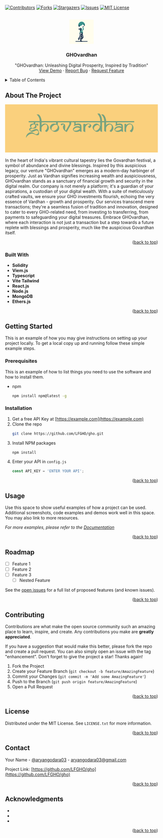 <!-- Improved compatibility of back to top link: See: https://github.com/othneildrew/Best-README-Template/pull/73 -->
<a name="readme-top"></a>
<!--
*** Thanks for checking out the Best-README-Template. If you have a suggestion
*** that would make this better, please fork the repo and create a pull request
*** or simply open an issue with the tag "enhancement".
*** Don't forget to give the project a star!
*** Thanks again! Now go create something AMAZING! :D
-->



<!-- PROJECT SHIELDS -->
<!--
*** I'm using markdown "reference style" links for readability.
*** Reference links are enclosed in brackets [ ] instead of parentheses ( ).
*** See the bottom of this document for the declaration of the reference variables
*** for contributors-url, forks-url, etc. This is an optional, concise syntax you may use.
*** https://www.markdownguide.org/basic-syntax/#reference-style-links
-->
[![Contributors][contributors-shield]][contributors-url]
[![Forks][forks-shield]][forks-url]
[![Stargazers][stars-shield]][stars-url]
[![Issues][issues-shield]][issues-url]
[![MIT License][license-shield]][license-url]



<!-- PROJECT LOGO -->
<br />
<div align="center">
  <a href="https://github.com/LFGHO/gho">
    <img src="./Utils/Project_LOGO.png" alt="Logo" width="80" height="80">
  </a>

<h3 align="center">GHOvardhan</h3>

  <p align="center">
    "GHOvardhan: Unleashing Digital Prosperity, Inspired by Tradition"
    <br />
    <a href="DEMO_LINK">View Demo</a>
    ·
    <a href="https://github.com/LFGHO/gho/issues">Report Bug</a>
    ·
    <a href="https://github.com/LFGHO/gho/issues">Request Feature</a>
  </p>
</div>



<!-- TABLE OF CONTENTS -->
<details>
  <summary>Table of Contents</summary>
  <ol>
    <li>
      <a href="#about-the-project">About The Project</a>
      <ul>
        <li><a href="#built-with">Built With</a></li>
      </ul>
    </li>
    <li>
      <a href="#getting-started">Getting Started</a>
      <ul>
        <li><a href="#prerequisites">Prerequisites</a></li>
        <li><a href="#installation">Installation</a></li>
      </ul>
    </li>
    <li><a href="#usage">Usage</a></li>
    <li><a href="#roadmap">Roadmap</a></li>
    <li><a href="#contributing">Contributing</a></li>
    <li><a href="#license">License</a></li>
    <li><a href="#contact">Contact</a></li>
    <li><a href="#acknowledgments">Acknowledgments</a></li>
  </ol>
</details>



<!-- ABOUT THE PROJECT -->
## About The Project

![Product Name Screen Shot](./Utils/Samarkan.png)

In the heart of India's vibrant cultural tapestry lies the Govardhan festival, a symbol of abundance and divine blessings. Inspired by this auspicious legacy, our venture "GHOvardhan" emerges as a modern-day harbinger of prosperity. Just as Vardhan signifies increasing wealth and auspiciousness, GHOvardhan stands as a sanctuary of financial growth and security in the digital realm. Our company is not merely a platform; it's a guardian of your aspirations, a custodian of your digital wealth. With a suite of meticulously crafted vaults, we ensure your GHO investments flourish, echoing the very essence of Vardhan - growth and prosperity. Our services transcend mere transactions; they're a seamless fusion of tradition and innovation, designed to cater to every GHO-related need, from investing to transferring, from payments to safeguarding your digital treasures. Embrace GHOvardhan, where each interaction is not just a transaction but a step towards a future replete with blessings and prosperity, much like the auspicious Govardhan itself.

<p align="right">(<a href="#readme-top">back to top</a>)</p>



### Built With

* **Solidity**
* **Viem.js**
* **Typescript**
* **Vite Tailwind**
* **React.js**
* **Node.js**
* **MongoDB**
* **Ethers.js**

<p align="right">(<a href="#readme-top">back to top</a>)</p>



<!-- GETTING STARTED -->
## Getting Started

This is an example of how you may give instructions on setting up your project locally.
To get a local copy up and running follow these simple example steps.

### Prerequisites

This is an example of how to list things you need to use the software and how to install them.
* npm
  ```sh
  npm install npm@latest -g
  ```

### Installation

1. Get a free API Key at [https://example.com](https://example.com)
2. Clone the repo
   ```sh
   git clone https://github.com/LFGHO/gho.git
   ```
3. Install NPM packages
   ```sh
   npm install
   ```
4. Enter your API in `config.js`
   ```js
   const API_KEY = 'ENTER YOUR API';
   ```

<p align="right">(<a href="#readme-top">back to top</a>)</p>



<!-- USAGE EXAMPLES -->
## Usage

Use this space to show useful examples of how a project can be used. Additional screenshots, code examples and demos work well in this space. You may also link to more resources.

_For more examples, please refer to the [Documentation](https://example.com)_

<p align="right">(<a href="#readme-top">back to top</a>)</p>



<!-- ROADMAP -->
## Roadmap

- [ ] Feature 1
- [ ] Feature 2
- [ ] Feature 3
    - [ ] Nested Feature

See the [open issues](https://github.com/LFGHO/gho/issues) for a full list of proposed features (and known issues).

<p align="right">(<a href="#readme-top">back to top</a>)</p>



<!-- CONTRIBUTING -->
## Contributing

Contributions are what make the open source community such an amazing place to learn, inspire, and create. Any contributions you make are **greatly appreciated**.

If you have a suggestion that would make this better, please fork the repo and create a pull request. You can also simply open an issue with the tag "enhancement".
Don't forget to give the project a star! Thanks again!

1. Fork the Project
2. Create your Feature Branch (`git checkout -b feature/AmazingFeature`)
3. Commit your Changes (`git commit -m 'Add some AmazingFeature'`)
4. Push to the Branch (`git push origin feature/AmazingFeature`)
5. Open a Pull Request

<p align="right">(<a href="#readme-top">back to top</a>)</p>



<!-- LICENSE -->
## License

Distributed under the MIT License. See `LICENSE.txt` for more information.

<p align="right">(<a href="#readme-top">back to top</a>)</p>



<!-- CONTACT -->
## Contact

Your Name - [@aryangodara03](https://twitter.com/aryangodara03) - aryangodara03@gmail.com

Project Link: [https://github.com/LFGHO/gho](https://github.com/LFGHO/gho)

<p align="right">(<a href="#readme-top">back to top</a>)</p>



<!-- ACKNOWLEDGMENTS -->
## Acknowledgments

* []()
* []()
* []()

<p align="right">(<a href="#readme-top">back to top</a>)</p>



<!-- MARKDOWN LINKS & IMAGES -->
<!-- https://www.markdownguide.org/basic-syntax/#reference-style-links -->
[contributors-shield]: https://img.shields.io/github/contributors/LFGHO/gho.svg?style=for-the-badge
[contributors-url]: https://github.com/LFGHO/gho/graphs/contributors
[forks-shield]: https://img.shields.io/github/forks/LFGHO/gho.svg?style=for-the-badge
[forks-url]: https://github.com/LFGHO/gho/network/members
[stars-shield]: https://img.shields.io/github/stars/LFGHO/gho.svg?style=for-the-badge
[stars-url]: https://github.com/LFGHO/gho/stargazers
[issues-shield]: https://img.shields.io/github/issues/LFGHO/gho.svg?style=for-the-badge
[issues-url]: https://github.com/LFGHO/gho/issues
[license-shield]: https://img.shields.io/github/license/LFGHO/gho.svg?style=for-the-badge
[license-url]: https://github.com/LFGHO/gho/blob/master/LICENSE.txt
[product-screenshot]: ./Utils/Project_Screenshot.png
[Next.js]: https://img.shields.io/badge/next.js-000000?style=for-the-badge&logo=nextdotjs&logoColor=white
[Next-url]: https://nextjs.org/
[React.js]: https://img.shields.io/badge/React-20232A?style=for-the-badge&logo=react&logoColor=61DAFB
[React-url]: https://reactjs.org/

[Bootstrap.com]: https://img.shields.io/badge/Bootstrap-563D7C?style=for-the-badge&logo=bootstrap&logoColor=white
[Bootstrap-url]: https://getbootstrap.com